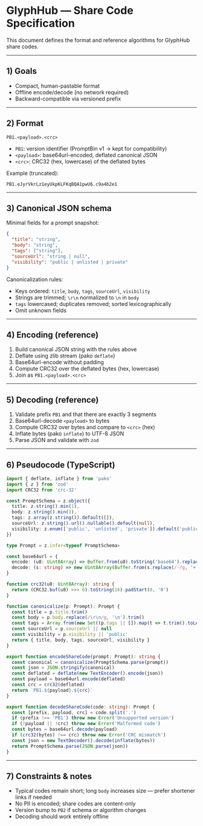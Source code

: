 # GlyphHub — Share Code Specification

This document defines the format and reference algorithms for GlyphHub share codes.

---

## 1) Goals

- Compact, human-pastable format
- Offline encode/decode (no network required)
- Backward-compatible via versioned prefix

---

## 2) Format

```
PB1.<payload>.<crc>
```

- `PB1`: version identifier (PromptBin v1 → kept for compatibility)
- `<payload>`: base64url-encoded, deflated canonical JSON
- `<crc>`: CRC32 (hex, lowercase) of the deflated bytes

Example (truncated):

```
PB1.eJyrVkrLz1eyUkpKLFKqBQA1pwU6.c9a4b2e1
```

---

## 3) Canonical JSON schema

Minimal fields for a prompt snapshot:

```json
{
  "title": "string",
  "body": "string",
  "tags": ["string"],
  "sourceUrl": "string | null",
  "visibility": "public | unlisted | private"
}
```

Canonicalization rules:
- Keys ordered: `title`, `body`, `tags`, `sourceUrl`, `visibility`
- Strings are trimmed; `\r\n` normalized to `\n` in `body`
- `tags` lowercased; duplicates removed; sorted lexicographically
- Omit unknown fields

---

## 4) Encoding (reference)

1. Build canonical JSON string with the rules above
2. Deflate using zlib stream (pako `deflate`)
3. Base64url-encode without padding
4. Compute CRC32 over the deflated bytes (hex, lowercase)
5. Join as `PB1.<payload>.<crc>`

---

## 5) Decoding (reference)

1. Validate prefix `PB1` and that there are exactly 3 segments
2. Base64url-decode `<payload>` to bytes
3. Compute CRC32 over bytes and compare to `<crc>` (hex)
4. Inflate bytes (pako `inflate`) to UTF-8 JSON
5. Parse JSON and validate with `zod`

---

## 6) Pseudocode (TypeScript)

```ts
import { deflate, inflate } from 'pako'
import { z } from 'zod'
import CRC32 from 'crc-32'

const PromptSchema = z.object({
  title: z.string().min(1),
  body: z.string().min(1),
  tags: z.array(z.string()).default([]),
  sourceUrl: z.string().url().nullable().default(null),
  visibility: z.enum(['public', 'unlisted', 'private']).default('public'),
})

type Prompt = z.infer<typeof PromptSchema>

const base64url = {
  encode: (u8: Uint8Array) => Buffer.from(u8).toString('base64').replace(/\+/g, '-').replace(/\//g, '_').replace(/=+$/g, ''),
  decode: (s: string) => new Uint8Array(Buffer.from(s.replace(/-/g, '+').replace(/_/g, '/'), 'base64')),
}

function crc32(u8: Uint8Array): string {
  return (CRC32.buf(u8) >>> 0).toString(16).padStart(8, '0')
}

function canonicalize(p: Prompt): Prompt {
  const title = p.title.trim()
  const body = p.body.replace(/\r\n/g, '\n').trim()
  const tags = Array.from(new Set((p.tags || []).map(t => t.trim().toLowerCase()))).sort()
  const sourceUrl = p.sourceUrl || null
  const visibility = p.visibility || 'public'
  return { title, body, tags, sourceUrl, visibility }
}

export function encodeShareCode(prompt: Prompt): string {
  const canonical = canonicalize(PromptSchema.parse(prompt))
  const json = JSON.stringify(canonical)
  const deflated = deflate(new TextEncoder().encode(json))
  const payload = base64url.encode(deflated)
  const crc = crc32(deflated)
  return `PB1.${payload}.${crc}`
}

export function decodeShareCode(code: string): Prompt {
  const [prefix, payload, crc] = code.split('.')
  if (prefix !== 'PB1') throw new Error('Unsupported version')
  if (!payload || !crc) throw new Error('Malformed code')
  const bytes = base64url.decode(payload)
  if (crc32(bytes) !== crc) throw new Error('CRC mismatch')
  const json = new TextDecoder().decode(inflate(bytes))
  return PromptSchema.parse(JSON.parse(json))
}
```

---

## 7) Constraints & notes

- Typical codes remain short; long `body` increases size — prefer shortener links if needed
- No PII is encoded; share codes are content-only
- Version bump to `PB2` if schema or algorithm changes
- Decoding should work entirely offline

